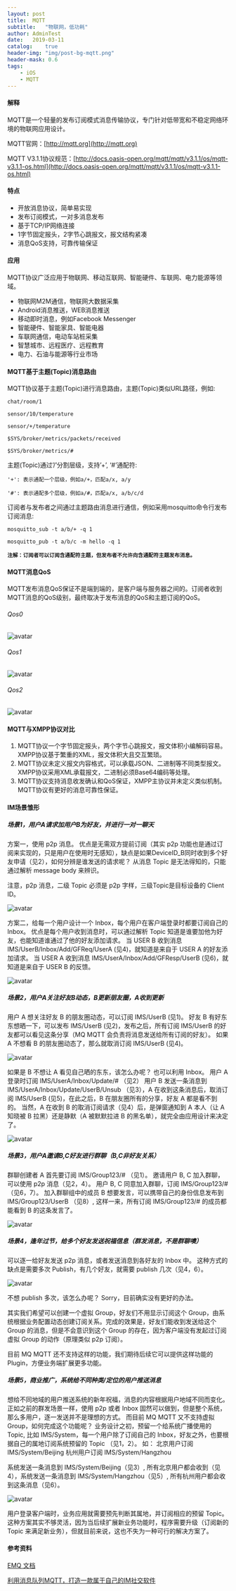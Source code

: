 ```yaml
---
layout: post
title:  MQTT
subtitle:   "物联网，低功耗"
author: AdminTest
date:   2019-03-11
catalog:    true
header-img: "img/post-bg-mqtt.png"
header-mask: 0.6
tags:
    - iOS
    - MQTT
---
```


#### 解释

MQTT是一个轻量的发布订阅模式消息传输协议，专门针对低带宽和不稳定网络环境的物联网应用设计。

MQTT官网：[http://mqtt.org](http://mqtt.org)

MQTT V3.1.1协议规范：[http://docs.oasis-open.org/mqtt/mqtt/v3.1.1/os/mqtt-v3.1.1-os.html](http://docs.oasis-open.org/mqtt/mqtt/v3.1.1/os/mqtt-v3.1.1-os.html)

#### 特点

* 开放消息协议，简单易实现
* 发布订阅模式，一对多消息发布
* 基于TCP/IP网络连接
* 1字节固定报头，2字节心跳报文，报文结构紧凑
* 消息QoS支持，可靠传输保证

#### 应用

MQTT协议广泛应用于物联网、移动互联网、智能硬件、车联网、电力能源等领域。

* 物联网M2M通信，物联网大数据采集
* Android消息推送，WEB消息推送
* 移动即时消息，例如Facebook Messenger
* 智能硬件、智能家具、智能电器
* 车联网通信，电动车站桩采集
* 智慧城市、远程医疗、远程教育
* 电力、石油与能源等行业市场

#### MQTT基于主题(Topic)消息路由

MQTT协议基于主题(Topic)进行消息路由，主题(Topic)类似URL路径，例如:

```
chat/room/1

sensor/10/temperature

sensor/+/temperature

$SYS/broker/metrics/packets/received

$SYS/broker/metrics/#
```

主题(Topic)通过’/’分割层级，支持’+’, ‘#’通配符:

```
'+': 表示通配一个层级，例如a/+，匹配a/x, a/y

'#': 表示通配多个层级，例如a/#，匹配a/x, a/b/c/d
```

订阅者与发布者之间通过主题路由消息进行通信，例如采用mosquitto命令行发布订阅消息:

``` 
mosquitto_sub -t a/b/+ -q 1

mosquitto_pub -t a/b/c -m hello -q 1
```

**`注解：订阅者可以订阅含通配符主题，但发布者不允许向含通配符主题发布消息。`**

#### MQTT消息QoS
MQTT发布消息QoS保证不是端到端的，是客户端与服务器之间的。订阅者收到MQTT消息的QoS级别，最终取决于发布消息的QoS和主题订阅的QoS。

###### Qos0
![avatar](http://www.emqtt.com/docs/v2/_images/qos0_seq.png)
###### Qos1
![avatar](http://www.emqtt.com/docs/v2/_images/qos1_seq.png)
###### Qos2
![avatar](http://www.emqtt.com/docs/v2/_images/qos2_seq.png)


#### MQTT与XMPP协议对比

<ol>
<li>MQTT协议一个字节固定报头，两个字节心跳报文，报文体积小编解码容易。XMPP协议基于繁重的XML，报文体积大且交互繁琐。</li>
<li>MQTT协议未定义报文内容格式，可以承载JSON、二进制等不同类型报文。XMPP协议采用XML承载报文，二进制必须Base64编码等处理。</li>
<li>MQTT协议支持消息收发确认和QoS保证，XMPP主协议并未定义类似机制。MQTT协议有更好的消息可靠性保证。</li>
</ol>

#### IM场景雏形

##### 场景1，用户A请求加用户B为好友，并进行一对一聊天

方案一，使用 p2p 消息。
优点是无需双方提前订阅（其实 p2p 功能也是通过订阅来实现的，只是用户在使用时无感知），缺点是如果DeviceID_B同时收到多个好友申请（见2），如何分辨是谁发送的请求呢？
从消息 Topic 是无法得知的，只能通过解析 message body 来辨识。

注意，p2p 消息，二级 Topic 必须是 p2p 字样，三级Topic是目标设备的 Client ID。

![avatar](http://i.imgur.com/XI2YZdn.png)

方案二，给每一个用户设计一个 Inbox，每个用户在客户端登录时都要订阅自己的 Inbox。
优点是每个用户收到消息时，可以通过解析 Topic 知道是谁要加他为好友，也能知道谁通过了他的好友添加请求。
当 USER B 收到消息 IMS/UserB/Inbox/Add/GFReq/UserA (见4)，就知道是来自于 USER A 的好友添加请求。
当 USER A 收到消息 IMS/UserA/Inbox/Add/GFResp/UserB (见6)，就知道是来自于 USER B 的反馈。

![avatar](http://i.imgur.com/LkAzQZv.png)

##### 场景2，用户A关注好友B动态，B更新朋友圈，A收到更新

用户 A 想关注好友 B 的朋友圈动态，可以订阅 IMS/UserB (见1)。
好友 B 有好东东想晒一下，可以发布 IMS/UserB (见2)，发布之后，所有订阅 IMS/UserB 的好友都可以看见这条分享（MQ MQTT 会负责将消息发送给所有订阅的好友）。
如果 A 不想看 B 的朋友圈动态了，那么就取消订阅 IMS/UserB (见4)。

![avatar](http://i.imgur.com/LkAzQZv.png)

如果是 B 不想让 A 看见自己晒的东东，该怎么办呢？
也可以利用 Inbox。
用户 A 登录时订阅 IMS/UserA/Inbox/Update/# （见2）
用户 B 发送一条消息到 IMS/UserA/Inbox/Update/UserB/Unsub （见3），A 在收到这条消息后，取消订阅 IMS/UserB (见5)，在此之后，B 在朋友圈所有的分享，好友 A 都是看不到的。
当然，A 在收到 B 的取消订阅请求（见4）后，是弹窗通知到 A 本人（让 A 知晓被 B 拉黑）还是静默（A 被默默拉进 B 的黑名单），就完全由应用设计来决定了。

![avatar](http://i.imgur.com/HG2SDd6.png)

##### 场景3，用户A邀请B,C好友进行群聊（B,C非好友关系）

群聊创建者 A 首先要订阅 IMS/Group123/# （见1）。
邀请用户 B, C 加入群聊，可以使用 p2p 消息（见2，4）。
用户 B, C 同意加入群聊，订阅 IMS/Group123/# （见6，7）。
加入群聊组中的成员 B 想要发言，可以携带自己的身份信息发布到 IMS/Group123/UserB （见8）, 这样一来，所有订阅 IMS/Group123/# 的成员都能看到 B 的这条发言了。

![avatar](http://i.imgur.com/5M84VbB.png)

##### 场景4，逢年过节，给多个好友发送祝福信息（群发消息，不是群聊噢）

可以逐一给好友发送 p2p 消息，或者发送消息到各好友的 Inbox 中。
这种方式的缺点是需要多次 Publish，有几个好友，就需要 publish 几次（见4，6）。

![avatar](http://i.imgur.com/9LACIXf.png)

不想 publish 多次，该怎么办呢？ 
Sorry，目前确实没有更好的办法。

其实我们希望可以创建一个虚拟 Group，好友们不用显示订阅这个 Group，由系统根据业务配置动态创建订阅关系。完成的效果是，好友们能收到发送给这个 Group 的消息，但是不会意识到这个 Group 的存在，因为客户端没有发起过订阅虚拟 Group 的动作（原理类似 p2p 订阅）。

目前 MQ MQTT 还不支持这样的功能，我们期待后续它可以提供这样功能的 Plugin，方便业务端扩展更多功能。

##### 场景5，商业推广，系统给不同种类/定位的用户推送消息

想给不同地域的用户推送系统的新年祝福，消息的内容根据用户地域不同而变化。
正如之前的群发场景一样，使用 p2p 或者 Inbox 固然可以做到，但是整个系统，那么多用户，逐一发送并不是理想的方式。
而目前 MQ MQTT 又不支持虚拟 Group，如何完成这个功能呢？
业务设计之初，预留一个给系统广播使用的 Topic, 比如 IMS/System，每一个用户除了订阅自己的 Inbox，好友之外，也要根据自己的属地订阅系统预留的 Topic （见1，2）。
如：
北京用户订阅 IMS/System/Beijing
杭州用户订阅 IMS/System/Hangzhou

系统发送一条消息到 IMS/System/Beijing（见3）, 所有北京用户都会收到（见4），系统发送一条消息到 IMS/System/Hangzhou（见5）, 所有杭州用户都会收到这条消息（见6）。

![avatar](http://i.imgur.com/gY57X3J.png)

用户登录客户端时，业务应用就需要预先判断其属地，并订阅相应的预留 Topic。
这种方案其实不够灵活，因为当后续扩展新业务功能时，程序需要升级（订阅新的 Topic 来满足新业务），但就目前来说，这也不失为一种可行的解决方案了。

#### 参考资料

[EMQ 文档](http://www.emqtt.com/docs/v2/mqtt.html#id2)

[利用消息队列MQTT，打造一款属于自己的IM社交软件](https://yq.aliyun.com/articles/68390)
